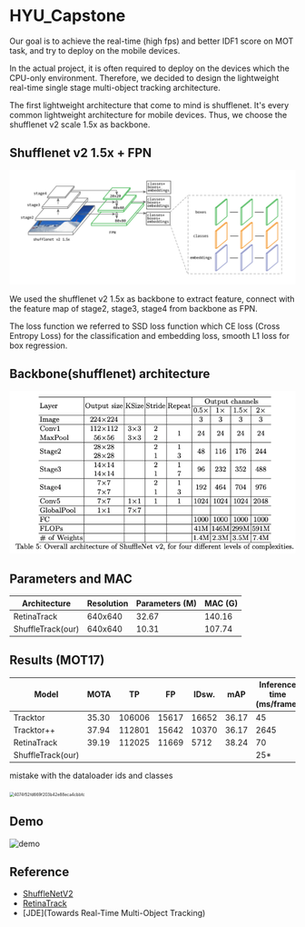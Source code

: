 # HYU_Capstone

Our goal is to achieve the real-time (high fps) and better IDF1 score on MOT task, and try to deploy on the mobile devices.

In the actual project, it is often required to deploy on the devices which the CPU-only environment. Therefore, we decided to design the lightweight real-time single stage multi-object tracking architecture.

The first lightweight architecture that come to mind is shufflenet. It's every common lightweight architecture for mobile devices. Thus, we choose the shufflenet v2 scale 1.5x as backbone.








## Shufflenet v2 1.5x + FPN

![architecture](images/architecture.png)





We used the shufflenet v2 1.5x as backbone to extract feature, connect with the feature map of stage2, stage3, stage4 from backbone as FPN. 

The loss function we referred to SSD loss function which CE loss (Cross Entropy Loss) for the classification and embedding loss, smooth L1 loss for box regression.







## Backbone(shufflenet) architecture

![network structure](images/shufflenet_v2.png)



## Parameters and MAC

| Architecture      | Resolution | Parameters (M) | MAC (G) |
| ----------------- | ---------- | -------------- | ------- |
| RetinaTrack       | 640x640    | 32.67          | 140.16  |
| ShuffleTrack(our) | 640x640    | 10.31          | 107.74  |



## Results (MOT17)

| Model             |MOTA|TP|FP|IDsw.|mAP|Inference time (ms/frame)|
| ----------------- | ----- | ----- |------| ----- | ----- |---|
| Tracktor          |35.30|106006|15617|16652|36.17|45|
| Tracktor++        |37.94|112801|15642|10370|36.17|2645|
| RetinaTrack       |39.19|112025|11669|5712|38.24|70|
| ShuffleTrack(our) |       |       | | | |25*|

mistake with the dataloader ids and classes

<img src="C:\Users\go\AppData\Local\Temp\WeChat Files\4074f52fd669f203b42e88eca4cbbfc.jpg" alt="4074f52fd669f203b42e88eca4cbbfc" style="zoom:50%;" />

## Demo

![demo](backup/images/demo.gif)

## Reference

* [ShuffleNetV2](docs/shuffleNetV2.pdf)
* [RetinaTrack](docs/RetinaTrack.pdf)
* [JDE](Towards Real-Time Multi-Object Tracking)
